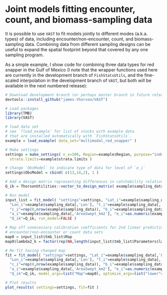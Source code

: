 # Joint models fitting encounter, count, and biomass-sampling data

It is possible to use `VAST` to fit models jointly to different modes (a.k.a. types) of data, including encounter/non-encounter, count, and biomass-sampling data.  Combining data from different sampling designs can be useful to expand the spatial footprint beyond that covered by any one sampling program.

As a simple example, I show code for combining three data types for red snapper in the Gulf of Mexico (I note that the wrapper functions used here are currently in the development branch of `FishStatsUtils`, and the fine-scaled interpolation in the development branch of `VAST`, but both will be available in the next numbered release):

```R
# Download development branch (or perhaps master branch in future releases)
devtools::install_github("james-thorson/VAST")

# Load packages
library(TMB)
library(VAST)

# load data set
# see `?load_example` for list of stocks with example data
# that are installed automatically with `FishStatsUtils`.
example = load_example( data_set="multimodal_red_snapper" )

# Make settings
settings = make_settings( n_x=100, Region=example$Region, purpose="index",
  strata.limits=example$strata.limits )

# Change `ObsModel` to indicate type of data for level of `e_i`
settings$ObsModel = cbind( c(13,14,2), 1 )

# Add a design matrix representing differences in catchability relative to a reference (biomass-sampling) gear
Q_ik = ThorsonUtilities::vector_to_design_matrix( example$sampling_data[,'Data_type'] )[,-3,drop=FALSE]

# Run model
input_list = fit_model( "settings"=settings, "Lat_i"=example$sampling_data[,'Lat'],
  "Lon_i"=example$sampling_data[,'Lon'], "t_i"=example$sampling_data[,'Year'],
  "c_i"=rep(0,nrow(example$sampling_data)), "b_i"=example$sampling_data[,'Response_variable'],
  "a_i"=example$sampling_data[,'AreaSwept_km2'], "e_i"=as.numeric(example$sampling_data[,'Data_type'])-1,
  "Q_ik"=Q_ik, run_model=FALSE )

# Map off unnecessary calibration coefficients for 2nd linear prediction, which isn't used for 
# encounter/non-encounter or count data sets
map0 = input_list$tmb_list$Map
map0$lambda2_k = factor(rep(NA,length(input_list$tmb_list$Parameters$lambda2_k)))

# Re-fit having changed map
fit = fit_model( "settings"=settings, "Lat_i"=example$sampling_data[,'Lat'],
  "Lon_i"=example$sampling_data[,'Lon'], "t_i"=example$sampling_data[,'Year'],
  "c_i"=rep(0,nrow(example$sampling_data)), "b_i"=example$sampling_data[,'Response_variable'],
  "a_i"=example$sampling_data[,'AreaSwept_km2'], "e_i"=as.numeric(example$sampling_data[,'Data_type'])-1,
  "Q_ik"=Q_ik, model_args=list("Map"=map0), optimize_args=list("lower"=-Inf, "upper"=Inf) )

# Plot results
plot_results( settings=settings, fit=fit )
```